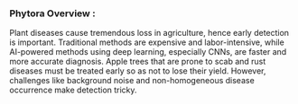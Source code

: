 ### Phytora Overview :


Plant diseases cause tremendous loss in agriculture, hence early detection is important. Traditional methods are expensive and labor-intensive, while AI-powered methods using deep learning, especially CNNs, are faster and more accurate diagnosis. Apple trees that are prone to scab and rust diseases must be treated early so as not to lose their yield. However, challenges like background noise and non-homogeneous disease occurrence make detection tricky.
